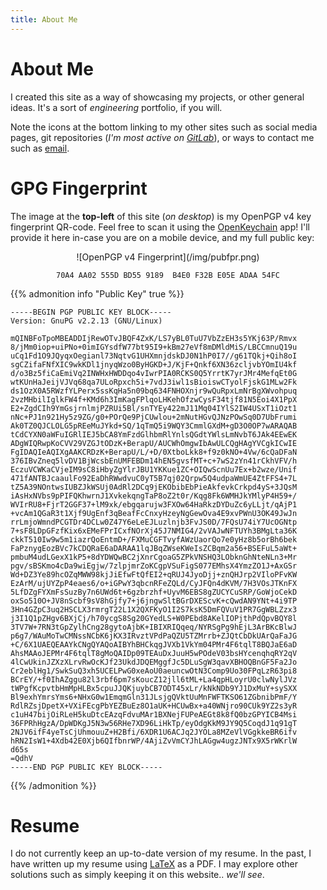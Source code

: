 ```yaml
---
title: About Me
---
```

# About Me
I created this site as a way of showcasing my projects, or other general
ideas. It's a sort of _engineering_ portfolio, if you will.

Note the icons at the bottom linking to my other sites such as social media
pages, git repositories (_I'm most active on [GitLab](https://gitlab.com/bdebyl)_), or ways to contact me
such as [email](mailto:bastiandebyl@gmail.com).

# GPG Fingerprint
The image at the **top-left** of this site (_on desktop_) is my OpenPGP v4 key
fingerprint QR-code. Feel free to scan it using the
[OpenKeychain](https://www.openkeychain.org/) app! I'll provide it here in-case
you are on a mobile device, and my full public key:
<center>
![OpenPGP v4 Fingerprint](/img/pubfpr.png)

`70A4 AA02 555D BD55 9189  B4E0 F32B E05E ADAA 54FC`
</center>

{{% admonition info "Public Key" true %}}
```
-----BEGIN PGP PUBLIC KEY BLOCK-----
Version: GnuPG v2.2.13 (GNU/Linux)

mQINBFoTpoMBEADDIjRewOTvJBQF4ZxK/LS7yBL0TuU7VbZzEH3s5YKj63P/Rmvx
8/jMm0iop+uiPNo+0imIGYsdfW77bt95I9+kBm27eVf8mDMldMiS/LBCCmnuQ19u
uCq1Fd1O9JQyqxOegianl73NqtvG1UHXmnjdskDJ0N1hP0I7//g61TQkj+Qih8oI
sgCZifaFNfXIC9wkKDl1jnyqWzo0ByHGKD+J/KjF+Qnkf6XN36zcljvbYOmIU4kf
d/o3Bz5fiCaEmiVq2INWHxHWDDqo4vIwrPIA0RCKS0Q5YrrtK7yrJMr4MefqEt0G
wtKUnHaJeijVJVq68qa7ULoRpxch5i+7vdJ3iwl1sBioiswCTyolFjskG1MLw2Fk
ds1OzX0A5RWzfYLPerx5ssKqHa5n09bq634FNHOXnjr9wQuRpxLmNrBgXWvohpuq
2vzMHbilIglkFW4f+KMd6h3ImKagFPlqoLHKehOfzwCysF34tjf81N5Eoi4X1PpX
E2+ZgdCIh9YmGsjrnlmjPZRUi5Bl/snTYEy422mJ11Mq04IYlS2IW4USxT1iOzt1
nNc+PJ1n921Hy5z9ZG/g0+POrQe9PjCUwlou+2mNutHGvQJNzPOwSq0D7UbFrumi
Ak0TZ0QJCLOLG5pREeMuJYkd+SQ/1qTmQ5i9WQY3CmmlGXdM+gD3O0OP7wARAQAB
tCdCYXN0aWFuIGRlIEJ5bCA8YmFzdGlhbmRlYnlsQGdtYWlsLmNvbT6JAk4EEwEK
ADgWIQRwpKoCVV29VZGJtODzK+BerapU/AUCWhOmgwIbAwULCQgHAgYVCgkICwIE
FgIDAQIeAQIXgAAKCRDzK+BerapU/L/+D/0XtboLkk8+f9z0kNO+4Vw/6cQaDFaN
376IBvZneq5lvDV1BjWcsbEnUMFEBDm14hEN5gvsfMT+c+7wS2zYn41rCkhVFV/h
EczuVCWKaCVjeIM9sC8iHbyZgYlrJBU1YKKue1ZC+OIQwScnUu7Ex+b2wze/Unif
471fANTBJcaaulFo92EaDhRWwdvuC0yT5B7qj02Qrpw5Q4udpaWmUE4ZtFFS4+7L
tZ5A39NOntwsIUBZJkWSUj0AdRl2DCq9jEKObibEbPieAkfevkCrkpd4yS+3JQsM
iAsHxNVbs9pPIFQKhwrnJ1XvkekqngTaP8oZ2t0r/Kqg8Fk6WMHJkYMlyP4H59+/
WVIrRU8+FjrT2GGF37+lM9xk/ebgqarujw3FXOw64HaRkzDYDuZc6yLLjt/qAjP1
+vcAm1QGaR3t1Xjf9UgEnf3qBeafFcCnxyHzeyNgGewOva4E9xvPWnU3OK49JwJn
rrLmjoWmndPCGTDr4DCLw0Z47Y6eLeEJLuzlnjb3FvJS0D/7FQsU74iY7UcOGNtp
7+sF8LDpGFzfKix6xEMeFPrICxfNOrXj45J7NMIG4/2vVAJwNFTUYh3BMgLta36K
ckkT510Iw9w5m1iazrQoEntmD+/FXMuCGFTvyfAWzUaorQo7e0yHz8b5orBh6bek
FaPznygEozBVc7kCDQRaE6aDARAA1lqJBqZWseKWeIsZCBqm2a56+BSEFuL5aWt+
pmbuM4udLGexX1kP5+8dYDWQwBC2jXnrCgoaG5ZPkVNSHQ3LObknGhNteNLn3+Mr
pgv/sBSKmo4cDa9wiEgjw/7zlpjmrZoKCgpVSuFigS077EMhsX4YmzZO1J+AxGSr
Wd+DZ3Ye89hcOZqMWW98kjJiEfwFtQfEI2+qRUJ4JyoDjj+znQHJrp2VIloPFvKW
EzArM/ujUYZpP4eaes6/o+iGPwY3qbcnRFeZQLd/CyJFQn4dKVM/7H3VOsJTKnFX
5LfDZgFYXmFsSuzBy7n6UWd6t+6gzbrzhf+UyvM6EBS8gZUCYCuSRP/GoWjoCekD
oxSo510O+JV8nScbf9sV8hGjfy7+j6jngwSltBGrDXEScvK+cQwdAN9YNt+4i9TP
3Hn4GZpC3uq2HSCLX3rmrgT22L1X2QXFKyO1I2S7ksK5DmFQVuV1PR7GgWBLZzx3
j3I1Q1pZHgv6BXjCj/h70ycgS8Sg20GYedLS+W0PEbd8AKelIOPjthPdQpvBQY8l
3TV7W+7RN3tGpZylhCng28gytoAjbK+IBIXRIQqeq/NYRSgPg9hEjL3ArBKcBlwJ
p6g7/WAuMoTwCMNssNCbK6jKX3IRvztVPdPaQZU5TZMrrb+ZJQtCbDkUArQaFaJG
+C/6X1UAEQEAAYkCNgQYAQoAIBYhBHCkqgJVXb1VkYm04PMr4F6tqlT8BQJaE6aD
AhsMAAoJEPMr4F6tqlT8gMoQAIDp09TEAuDxJuuH5wPOdeV03bsHYcenqhqRY2qV
4lCwUkinJZXzXLrvRwOcKJf23UkdJDQEMggfJc5DLuSgW3qavXBHOQBnGF5Fa2Jo
Cr2eblHg1/SwkSuQ3xh5UCELPwG0xeAoU0aeuncwOtN3Comp9Uo30FPqLzR63pi8
BCrEY/+f0IhAZggu82l3rbf6pm7sKoucZ12jll6tML+La4qpHLoyrU0clwNylJVz
tWPgfKcpvtbHmMpHLBx5cpuJJQKjuybCB7ODT45xLr/kNkNDb9YJ1DxMuY+sySXX
Bl9exhYmrsYms6+NHxG0w1EmqmGln31JLsjgQVktUuMnFWFTKSO61ZGbnibPmF/Y
RdlRZsjDpetX+VXiFEcgPbYEZBuEz8O1aUK+HCUwBx+a40WNjro90CUk9YZ2s3yR
c1uH47bijOiRLeH5kuDtcEAzqFdvuMAr1BXNejFUPeAEGt8k8fQ0bzGPYICB4Msi
36FPRhHgzA/DpWDKgJ5N3w56RHe7XD96LiHkTp/eyOdgKkM9JY9Q5CoqdJ1q91gT
2NJV6ifF4yeTsCjUhmouuZ+H2Bfi/6XDR1U6ACJq2JYOLa8MZeVlVGgkkeBR6ifv
hRN2IsW1+4Xdb42E0Xjb6QIfbnrWP/4AjiZvVmCYJhLAGgw4ugzJNTx9X5rWKrlW
d65s
=QdhV
-----END PGP PUBLIC KEY BLOCK-----
```
{{% /admonition %}}

# Resume
I do not currently keep an up-to-date version of my resume. In the past, I have
written up my resume using [LaTeX](https://www.latex-project.org/) as a PDF. I
may explore other solutions such as simply keeping it on this website.. _we'll
see_.
